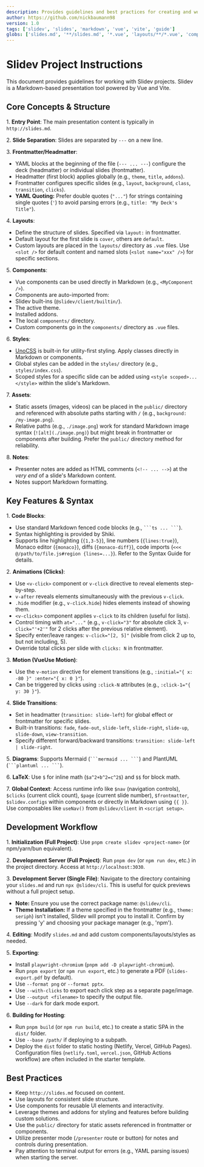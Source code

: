 ```yaml
---
description: Provides guidelines and best practices for creating and working with Slidev presentation projects.
author: https://github.com/nickbaumann98
version: 1.0
tags: ['slidev', 'slides', 'markdown', 'vue', 'vite', 'guide']
globs: ['slides.md', '**/slides.md', '*.vue', 'layouts/**/*.vue', 'components/**/*.vue']
---
```


# Slidev Project Instructions

This document provides guidelines for working with Slidev projects. Slidev is a Markdown-based presentation tool powered
by Vue and Vite.

## Core Concepts & Structure

1\. **Entry Point**: The main presentation content is typically in `http://slides.md`.

2\. **Slide Separation**: Slides are separated by `---` on a new line.

3\. **Frontmatter/Headmatter**:

- YAML blocks at the beginning of the file (`--- ... ---`) configure the deck (headmatter) or individual slides
  (frontmatter).
- Headmatter (first block) applies globally (e.g., `theme`, `title`, `addons`).
- Frontmatter configures specific slides (e.g., `layout`, `background`, `class`, `transition`, `clicks`).
- **YAML Quoting:** Prefer double quotes (`"..."`) for strings containing single quotes (`'`) to avoid parsing errors
  (e.g., `title: "My Deck's Title"`).

4\. **Layouts**:

- Define the structure of slides. Specified via `layout:` in frontmatter.
- Default layout for the first slide is `cover`, others are `default`.
- Custom layouts are placed in the `layouts/` directory as `.vue` files. Use `<slot />` for default content and named
  slots (`<slot name="xxx" />`) for specific sections.

5\. **Components**:

- Vue components can be used directly in Markdown (e.g., `<MyComponent />`).
- Components are auto-imported from:
- Slidev built-ins (`@slidev/client/builtin/`).
- The active theme.
- Installed addons.
- The local `components/` directory.
- Custom components go in the `components/` directory as `.vue` files.

6\. **Styles**:

- [UnoCSS](https://unocss.dev) is built-in for utility-first styling. Apply classes directly in Markdown or components.
- Global styles can be added in the `styles/` directory (e.g., `styles/index.css`).
- Scoped styles for a specific slide can be added using `<style scoped>...</style>` within the slide's Markdown.

7\. **Assets**:

- Static assets (images, videos) can be placed in the `public/` directory and referenced with absolute paths starting
  with `/` (e.g., `background: /my-image.png`).
- Relative paths (e.g., `./image.png`) work for standard Markdown image syntax (`![alt](./image.png)`) but might break
  in frontmatter or components after building. Prefer the `public/` directory method for reliability.

8\. **Notes**:

- Presenter notes are added as HTML comments (`<!-- ... -->`) at the _very end_ of a slide's Markdown content.
- Notes support Markdown formatting.

## Key Features & Syntax

1\. **Code Blocks**:

- Use standard Markdown fenced code blocks (e.g., ` ```ts ... ``` `).
- Syntax highlighting is provided by Shiki.
- Supports line highlighting (`{1,3-5}`), line numbers (`{lines:true}`), Monaco editor (`{monaco}`), diffs
  (`{monaco-diff}`), code imports (`<<< @/path/to/file.js#region {lines=...}`). Refer to the Syntax Guide for details.

2\. **Animations (Clicks)**:

- Use `<v-click>` component or `v-click` directive to reveal elements step-by-step.
- `v-after` reveals elements simultaneously with the previous `v-click`.
- `.hide` modifier (e.g., `v-click.hide`) hides elements instead of showing them.
- `<v-clicks>` component applies `v-click` to its children (useful for lists).
- Control timing with `at="..."` (e.g., `v-click="3"` for absolute click 3, `v-click="'+2'"` for 2 clicks after the
  previous relative element).
- Specify enter/leave ranges: `v-click="[2, 5]"` (visible from click 2 up to, but not including, 5).
- Override total clicks per slide with `clicks: N` in frontmatter.

3\. **Motion (VueUse Motion)**:

- Use the `v-motion` directive for element transitions (e.g., `:initial="{ x: -80 }" :enter="{ x: 0 }"`).
- Can be triggered by clicks using `:click-N` attributes (e.g., `:click-1="{ y: 30 }"`).

4\. **Slide Transitions**:

- Set in headmatter (`transition: slide-left`) for global effect or frontmatter for specific slides.
- Built-in transitions: `fade`, `fade-out`, `slide-left`, `slide-right`, `slide-up`, `slide-down`, `view-transition`.
- Specify different forward/backward transitions: `transition: slide-left | slide-right`.

5\. **Diagrams**: Supports Mermaid (` ```mermaid ... ``` `) and PlantUML (` ```plantuml ... ``` `).

6\. **LaTeX**: Use `$` for inline math (`$a^2+b^2=c^2$`) and `$$` for block math.

7\. **Global Context**: Access runtime info like `$nav` (navigation controls), `$clicks` (current click count), `$page`
(current slide number), `$frontmatter`, `$slidev.configs` within components or directly in Markdown using `{{ }}`. Use
composables like `useNav()` from `@slidev/client` in `<script setup>`.

## Development Workflow

1\. **Initialization (Full Project)**: Use `pnpm create slidev <project-name>` (or npm/yarn/bun equivalent).

2\. **Development Server (Full Project)**: Run `pnpm dev` (or `npm run dev`, etc.) in the project directory. Access at
`http://localhost:3030`.

3\. **Development Server (Single File)**: Navigate to the directory containing your `slides.md` and run
`npx @slidev/cli`. This is useful for quick previews without a full project setup.

- **Note:** Ensure you use the correct package name: `@slidev/cli`.
- **Theme Installation:** If a theme specified in the frontmatter (e.g., `theme: seriph`) isn't installed, Slidev will
  prompt you to install it. Confirm by pressing 'y' and choosing your package manager (e.g., 'npm').

4\. **Editing**: Modify `slides.md` and add custom components/layouts/styles as needed.

5\. **Exporting**:

- Install `playwright-chromium` (`pnpm add -D playwright-chromium`).
- Run `pnpm export` (or `npm run export`, etc.) to generate a PDF (`slides-export.pdf` by default).
- Use `--format png` or `--format pptx`.
- Use `--with-clicks` to export each click step as a separate page/image.
- Use `--output <filename>` to specify the output file.
- Use `--dark` for dark mode export.

6\. **Building for Hosting**:

- Run `pnpm build` (or `npm run build`, etc.) to create a static SPA in the `dist/` folder.
- Use `--base /path/` if deploying to a subpath.
- Deploy the `dist` folder to static hosting (Netlify, Vercel, GitHub Pages). Configuration files (`netlify.toml`,
  `vercel.json`, GitHub Actions workflow) are often included in the starter template.

## Best Practices

- Keep `http://slides.md` focused on content.
- Use layouts for consistent slide structure.
- Use components for reusable UI elements and interactivity.
- Leverage themes and addons for styling and features before building custom solutions.
- Use the `public/` directory for static assets referenced in frontmatter or components.
- Utilize presenter mode (`/presenter` route or button) for notes and controls during presentation.
- Pay attention to terminal output for errors (e.g., YAML parsing issues) when starting the server.
